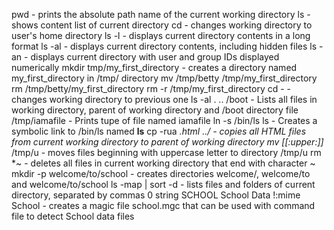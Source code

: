 pwd - prints the absolute path name of the current working directory
ls - shows content list of current directory
cd - changes working directory to user's home directory
ls -l  - displays current directory contents in a long format
ls -al  - displays current directory contents, including hidden files
ls -an  - displays current directory with user and group IDs displayed numerically
mkdir tmp/my_first_directory - creates a directory named my_first_directory in /tmp/ directory
mv /tmp/betty /tmp/my_first_directory
rm /tmp/betty/my_first_directory
rm -r /tmp/my_first_directory
cd -  - changes working directory to previous one
ls -al . .. /boot - Lists all files in working directory, parent of working directory and /boot directory
file /tmp/iamafile - Prints tupe of file named iamafile
ln -s /bin/ls ls -  Creates a symbolic link to /bin/ls named __ls__
cp -rua *.html ../ - copies all HTML files from current working directory to parent of working directory
mv [[:upper:]]* /tmp/u - moves files beginning with uppercase letter to directory /tmp/u
rm *~ - deletes all files in current working directory that end with character ~
mkdir -p welcome/to/school - creates directories welcome/, welcome/to and welcome/to/school
ls -map | sort -d - lists files and folders of current directory, separated by commas
0 string SCHOOL School Data
!:mime School               - creates a magic file school.mgc that can be used with command file to detect School data files 
